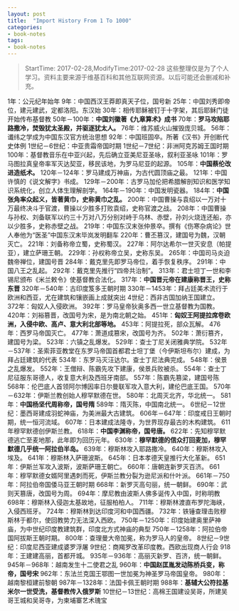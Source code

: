 ```yaml
---
layout: post
title:  "Import History From 1 To 1000"
categories:
- book-notes
tags:
- book-notes
---
```


> StartTime: 2017-02-28,ModifyTime:2017-02-28
> 这些整理仅是为了个人学习。资料主要来源于维基百科和其他互联网资源。以后可能还会删减和补充。

<!---more--->

1年：公元纪年始年
9年：中国西汉王莽即真天子位，国号新
25年：中国刘秀即帝位，建元建武，定都洛阳。东汉始
30年：相传耶稣被钉于十字架，其后耶稣门徒开始传布基督教
50年－100年：**中国刘徽著《九章算术》成书**
70年：**罗马攻陷耶路撒冷，焚毁犹太圣殿，并驱逐犹太人。**
76年：维苏威火山摧毁庞贝城。
56年：谶纬之学成为中国东汉官方统治思想
92年：中国班固卒。所著《汉书》开创断代史体例
1世纪－6世纪：中亚贵霜帝国时期
1世纪－7世纪：非洲阿克苏姆王国时期
100年：基督教音乐在中亚兴起，先后确立亚美尼亚圣咏，叙利亚圣咏
101年：罗马图拉真皇帝率军灭达契亚，移民该地，为罗马尼亚的起源。
105年：**中国蔡伦改进造纸术。**
120年－124年：罗马建成万神庙，为古代圆顶庙之最。
121年：中国许慎的《说文解字》书成。
129年－200年：古罗马加伦把希腊解剖知识和医学知识系统化，创立人体生理解剖学。
164年－190年：中国发明瓷器。
184年：**中国张角率众起义，皆著黄巾，史称黄巾之乱。**
200年：中国曹操与袁绍以一万对十万最终决斗于官渡，曹操以少胜多打败袁绍，史称官渡之战。
208年：中国曹操与孙权、刘备联军以约三十万对八万分别对峙于乌林、赤壁，孙刘火烧连还船，亦以少胜多，史称赤壁之战。
219年：中国东汉末张仲景卒。撰有《伤寒杂病论》世人奉他为“医圣”中国东汉末毕岚发明翻车
220年：曹丕篡汉，建国号为魏，汉朝灭亡。
221年：刘备称帝立蜀，史称蜀汉。
227年：阿尔达希尔一世灭安息（帕提亚），建立萨珊王朝。
229年：孙权称帝立吴，史称东吴。
265年：中国司马炎迫魏帝禅位，建国号晋
284年：戴克里先即罗马帝位，着手恢复秩序。
291年：中国八王之乱起。
292年：戴克里先推行“四帝共治制”。
313年：君士坦丁一世和李锡尼颁布《米兰敕令》使基督教合法化。
317年：**中国晋元帝在建康称晋王，史称东晋**
320年－540年：古印度笈多王朝时期
330年－1453年：拜占廷美术流行于欧洲和西亚，尤在建筑和镶嵌画上成就突出
4世纪：西非古国加纳王国建立。
372年：匈奴人入侵欧洲。
392年：罗马皇帝狄奥多西一世立基督教为国教。
420年：刘裕篡晋，改国号为宋，是为南北朝之始。
451年：**匈奴王阿提拉席卷欧洲，入侵中欧、高卢、意大利北部等地。**
453年：阿提拉死，部众瓦解。
476年：西罗马帝国灭亡。
477年：萧道成篡宋，改国号为齐。
502年：萧衍篡齐，建国号为梁。
523年：六镇之乱爆发。
529年：查士丁尼关闭雅典学院。
532年－537年：圣索菲亚教堂在东罗马帝国首都君士坦丁堡（今伊斯坦布尔）建成，为拜占廷建筑的代表
534年：东罗马灭汪达尔。查士丁尼法典完成。
548年：侯景之乱爆发。
552年：王僧辩、陈霸先攻下建康，侯景兵败被杀。
554年：查士丁尼征服东哥德人，收复意大利及西班牙南部。
557年：陈霸先篡梁，建国号陈
568年：伦巴底人首领阿尔博因率日尔曼联军攻入意大利，建伦巴底王国。
570年－632年：伊斯兰教创始人穆罕默德在世。
580年：北周灭北齐，华北统一。
581年：**中国杨坚代周称帝，国号隋**
589年：隋灭陈，中国南北统一。
6世纪－12世纪：墨西哥建成羽蛇神庙，为美洲最大古建筑。
606年－647年：印度戒日王朝时期，统一恒河流域。
607年：日本建成法隆寺，为世界现存最古的木构建筑。
611年穆罕默德创伊斯兰教。
618年：**中国李渊称帝，国号唐。**
622年：先知穆罕默德逃亡至麦地那，此年即为回历元年。
630年：**穆罕默德的信众打回麦加，穆罕默德几乎统一阿拉伯半岛。**
639年：穆斯林攻入耶路撒冷。
640年：穆斯林攻入埃及。
641年：穆斯林入萨珊波斯。
645年：日本孝德天皇推行大化革新。
651年：伊斯兰军攻入波斯，波斯萨珊王朝亡。
660年：唐朝连新罗灭百济。
661年：穆罕默德女婿阿里遇刺而死，伊斯兰教分裂为逊尼派和什叶派。
661年－750年：阿拉伯帝国倭马亚王朝时期
668年：新罗灭高句丽，统一朝鲜。
690年：武则天篡唐，改国号为周。
694年：摩尼教由波斯人佛多诞传入中国，时称明教
698年：穆斯林入侵迦太基故地，征服柏柏人。
711年：穆斯林渡直布罗陀海峡，入侵西班牙。
724年：穆斯林到达印度河和中国西疆。
732年：铁锤查理击败穆斯林于都尔，使回教势力无法深入西欧。
750年－1250年：印度始建奥里萨神庙，为中世纪印度教建筑群，印度北方式神庙的典型
750年－1258年：阿拉伯帝国阿拔斯王朝时期。
800年：查理曼大帝加冕，称为罗马人的皇帝。
8世纪－9世纪：印度尼西亚建成婆罗浮屠
9世纪：商羯罗改革印度教。西欧出现商人行会
918年：王建建高丽，首都开城。
935年－936年：高丽灭新罗、百济，统一朝鲜。
945年－968年：越南发生十二使君之乱
960年：**中国赵匡胤发动陈桥兵变，称帝，国号宋**
962年：东法兰克国王鄂图一世加冕为神圣罗马帝国皇帝。
980年：越南黎桓建前黎朝
987年－1328年：法国卡佩王朝时期
988年：**基辅大公符拉基米尔一世受洗，基督教传入俄罗斯**
10世纪－13世纪：高棉王国建设吴哥，所建吴哥王城和吴哥寺，为柬埔寨艺术瑰宝
